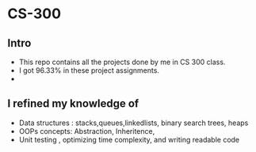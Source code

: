 # CS-300

## Intro 
- This repo contains all the projects done by me in CS 300 class. 
- I got 96.33% in these project assignments.
- 
## I refined my knowledge of
- Data structures : stacks,queues,linkedlists, binary search trees, heaps
- OOPs concepts: Abstraction, Inheritence,
- Unit testing , optimizing time complexity, and writing readable code  

